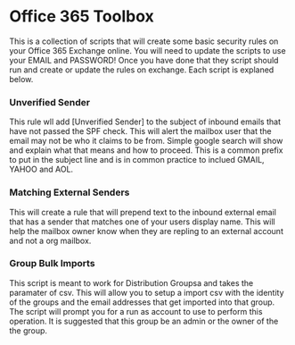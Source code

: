 # Office 365 Toolbox

This is a collection of scripts that will create some basic security rules on your Office 365 Exchange online.  You will need to update the scripts to use your EMAIL and PASSWORD!  Once you have done that they script should run and create or update the rules on exchange.  Each script is explaned below. 

<h3>Unverified Sender</h3><p>This rule wll add [Unverified Sender] to the subject of inbound emails that have not passed the SPF check.  This will alert the mailbox user that the email may not be who it claims to be from.  Simple google search will show and explain what that means and how to proceed. This is a common prefix to put in the subject line and is in common practice to inclued GMAIL, YAHOO and AOL.</p>

<h3>Matching External Senders</h3><p>This will create a rule that will prepend text to the inbound external email that has a sender that matches one of your users display name.  This will help the mailbox owner know when they are repling to an external account and not a org mailbox.</p>

<h3>Group Bulk Imports</h3><p>This script is meant to work for Distribution Groupsa and takes the paramater of csv. This will allow you to setup a import csv with the identity of the groups and the email addresses that get imported into that group.  The script will prompt you for a run as account to use to perform this operation.  It is suggested that this group be an admin or the owner of the the group.</p>
  
  
